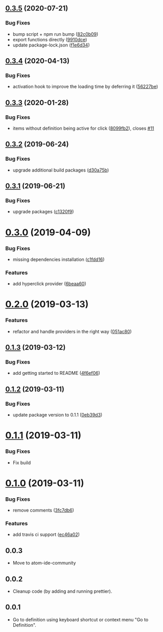 ## [0.3.5](https://github.com/atom-ide-community/atom-ide-definitions/compare/v0.3.4...v0.3.5) (2020-07-21)


### Bug Fixes

* bump script + npm run bump ([82c0b09](https://github.com/atom-ide-community/atom-ide-definitions/commit/82c0b096d336644093cbfe90a4626267bdf69436))
* export functions directly ([9910dce](https://github.com/atom-ide-community/atom-ide-definitions/commit/9910dced0276f4228481e7d49bb06531073de6b5))
* update package-lock.json ([f1e6d34](https://github.com/atom-ide-community/atom-ide-definitions/commit/f1e6d3400bf013b6bfbe1e20e26c503b033d210f))

## [0.3.4](https://github.com/atom-ide-community/atom-ide-definitions/compare/v0.3.3...v0.3.4) (2020-04-13)

### Bug Fixes

- activation hook to improve the loading time by deferring it ([56227be](https://github.com/atom-ide-community/atom-ide-definitions/commit/56227be))

## [0.3.3](https://github.com/atom-ide-community/atom-ide-definitions/compare/v0.3.2...v0.3.3) (2020-01-28)

### Bug Fixes

- items without definition being active for click ([8099fb2](https://github.com/atom-ide-community/atom-ide-definitions/commit/8099fb2)), closes [#11](https://github.com/atom-ide-community/atom-ide-definitions/issues/11)

## [0.3.2](https://github.com/atom-ide-community/atom-ide-definitions/compare/v0.3.1...v0.3.2) (2019-06-24)

### Bug Fixes

- upgrade additional build packages ([d30a75b](https://github.com/atom-ide-community/atom-ide-definitions/commit/d30a75b))

## [0.3.1](https://github.com/atom-ide-community/atom-ide-definitions/compare/v0.3.0...v0.3.1) (2019-06-21)

### Bug Fixes

- upgrade packages ([c1320f9](https://github.com/atom-ide-community/atom-ide-definitions/commit/c1320f9))

# [0.3.0](https://github.com/atom-ide-community/atom-ide-definitions/compare/v0.2.0...v0.3.0) (2019-04-09)

### Bug Fixes

- missing dependencies installation ([c1fdd16](https://github.com/atom-ide-community/atom-ide-definitions/commit/c1fdd16))

### Features

- add hyperclick provider ([6beaa60](https://github.com/atom-ide-community/atom-ide-definitions/commit/6beaa60))

# [0.2.0](https://github.com/atom-ide-community/atom-ide-definitions/compare/v0.1.3...v0.2.0) (2019-03-13)

### Features

- refactor and handle providers in the right way ([051ac80](https://github.com/atom-ide-community/atom-ide-definitions/commit/051ac80))

## [0.1.3](https://github.com/atom-ide-community/atom-ide-definitions/compare/v0.1.2...v0.1.3) (2019-03-12)

### Bug Fixes

- add getting started to README ([4f6ef06](https://github.com/atom-ide-community/atom-ide-definitions/commit/4f6ef06))

## [0.1.2](https://github.com/atom-ide-community/atom-ide-definitions/compare/v0.1.1...v0.1.2) (2019-03-11)

### Bug Fixes

- update package version to 0.1.1 ([0eb39d3](https://github.com/atom-ide-community/atom-ide-definitions/commit/0eb39d3))

# [0.1.1](https://github.com/atom-ide-community/atom-ide-definitions/compare/v0.1.0...v0.1.1) (2019-03-11)

### Bug Fixes

- Fix build

# [0.1.0](https://github.com/atom-ide-community/atom-ide-definitions/compare/v0.0.3...v0.1.0) (2019-03-11)

### Bug Fixes

- remove comments ([3fc7db6](https://github.com/atom-ide-community/atom-ide-definitions/commit/3fc7db6))

### Features

- add travis ci support ([ec46a02](https://github.com/atom-ide-community/atom-ide-definitions/commit/ec46a02))

## 0.0.3

- Move to atom-ide-community

## 0.0.2

- Cleanup code (by adding and running prettier).

## 0.0.1

- Go to definition using keyboard shortcut or context menu "Go to Definition".

